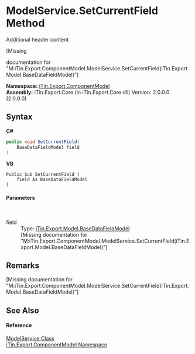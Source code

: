 # ModelService.SetCurrentField Method 
Additional header content 

\[Missing <summary> documentation for "M:iTin.Export.ComponentModel.ModelService.SetCurrentField(iTin.Export.Model.BaseDataFieldModel)"\]

**Namespace:**&nbsp;<a href="N_iTin_Export_ComponentModel">iTin.Export.ComponentModel</a><br />**Assembly:**&nbsp;iTin.Export.Core (in iTin.Export.Core.dll) Version: 2.0.0.0 (2.0.0.0)

## Syntax

**C#**<br />
``` C#
public void SetCurrentField(
	BaseDataFieldModel field
)
```

**VB**<br />
``` VB
Public Sub SetCurrentField ( 
	field As BaseDataFieldModel
)
```


#### Parameters
&nbsp;<dl><dt>field</dt><dd>Type: <a href="T_iTin_Export_Model_BaseDataFieldModel">iTin.Export.Model.BaseDataFieldModel</a><br />\[Missing <param name="field"/> documentation for "M:iTin.Export.ComponentModel.ModelService.SetCurrentField(iTin.Export.Model.BaseDataFieldModel)"\]</dd></dl>

## Remarks
\[Missing <remarks> documentation for "M:iTin.Export.ComponentModel.ModelService.SetCurrentField(iTin.Export.Model.BaseDataFieldModel)"\]

## See Also


#### Reference
<a href="T_iTin_Export_ComponentModel_ModelService">ModelService Class</a><br /><a href="N_iTin_Export_ComponentModel">iTin.Export.ComponentModel Namespace</a><br />